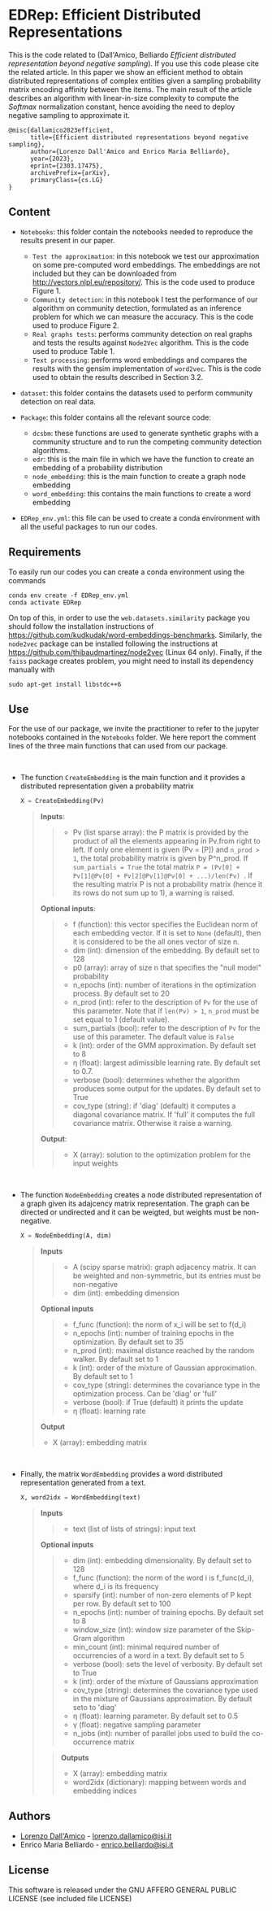 # EDRep: Efficient Distributed Representations


This is the code related to (Dall'Amico, Belliardo *Efficient distributed representation beyond negative sampling*). If you use this code please cite the related article. In this paper we show an efficient method to obtain distributed representations of complex entities given a sampling probability matrix encoding affinity between the items. The main result of the article describes an algorithm with linear-in-size complexity to compute the *Softmax* normalization constant, hence avoiding the need to deploy negative sampling to approximate it.


```
@misc{dallamico2023efficient,
      title={Efficient distributed representations beyond negative sampling}, 
      author={Lorenzo Dall'Amico and Enrico Maria Belliardo},
      year={2023},
      eprint={2303.17475},
      archivePrefix={arXiv},
      primaryClass={cs.LG}
}
```


## Content

* `Notebooks`: this folder contain the notebooks needed to reproduce the results present in our paper.
    * `Test the approximation`: in this notebook we test our approximation on some pre-computed word embeddings. The embeddings are not included but they can be downloaded from http://vectors.nlpl.eu/repository/. This is the code used to produce Figure 1.
    * `Community detection`: in this notebook I test the performance of our algorithm on community detection, formulated as an inference problem for which we can measure the accuracy. This is the code used to produce Figure 2.
    * `Real graphs tests`: performs community detection on real graphs and tests the results against `Node2Vec` algorithm. This is the code used to produce Table 1.
    * `Text processing`: performs word embeddings and compares the results with the gensim implementation of `word2vec`. This is the code used to obtain the results described in Section 3.2.
* `dataset`: this folder contains the datasets used to perform community detection on real data.
* `Package`: this folder contains all the relevant source code:

    * `dcsbm`: these functions are used to generate synthetic graphs with a community structure and to run the competing community detection algorithms.
    * `edr`: this is the main file in which we have the function to create an embedding of a probability distribution
    * `node_embedding`: this is the main function to create a graph node embedding
    * `word_embedding`: this contains the main functions to create a word embedding

* `EDRep_env.yml`: this file can be used to create a conda environment with all the useful packages to run our codes.

## Requirements

To easily run our codes you can create a conda environment using the commands

```
conda env create -f EDRep_env.yml
conda activate EDRep
```

On top of this, in order to use the `web.datasets.similarity` package you should follow the installation instructions of https://github.com/kudkudak/word-embeddings-benchmarks. Similarly, the `node2vec` package can be installed following the instructions at https://github.com/thibaudmartinez/node2vec (Linux 64 only). Finally, if the `faiss` package creates problem, you might need to install its dependency manually with

```
sudo apt-get install libstdc++6
```

## Use

For the use of our package, we invite the practitioner to refer to the jupyter notebooks contained in the `Notebooks` folder. We here report the comment lines of the three main functions that can used from our package.

</br>

* The function `CreateEmbedding` is the main function and it provides a distributed representation given a probability matrix

    ```python
    X = CreateEmbedding(Pv)
    ```

    > **Inputs**:
    >> * Pv (list sparse array): the P matrix is provided by the product of all the elements appearing in Pv.from right to left. If only one element is given (Pv = [P]) and `n_prod > 1`, the total probability matrix is given by P^n_prod. If `sum_partials = True` the total matrix `P = (Pv[0] + Pv[1]@Pv[0] + Pv[2]@Pv[1]@Pv[0] + ...)/len(Pv) `. If the resulting matrix P is not a probability matrix (hence it its rows do not sum up to 1), a warning is raised.
    >
    > **Optional inputs**:
    >>* f (function): this vector specifies the Euclidean norm of each embedding vector. If it is set to `None` (default), then it is considered to be the all ones vector of size n.
    >>* dim (int): dimension of the embedding. By default set to 128
    >>* p0 (array): array of size n that specifies the "null model" probability
    >>* n_epochs (int): number of iterations in the optimization process. By default set to 20
    >>* n_prod (int): refer to the description of `Pv` for the use of this parameter. Note that if `len(Pv) > 1`, `n_prod` must be set equal to 1 (default value).
    >>* sum_partials (bool): refer to the description of `Pv` for the use of this parameter. The default value is `False`
    >>* k (int): order of the GMM approximation. By default set to 8
    >>* η (float): largest adimissible learning rate. By default set to 0.7.
    >>* verbose (bool): determines whether the algorithm produces some output for the updates. By default set to True
    >>* cov_type (string): if 'diag' (default) it computes a diagonal covariance matrix. If 'full' it computes the full covariance matrix. Otherwise it raise a warning.
    >
    > **Output**:
    >>* X (array): solution to the optimization problem for the input weights


</br>

* The function `NodeEmbedding` creates a node distributed representation of a graph given its adajcency matrix representation. The graph can be directed or undirected and it can be weigted, but weights must be non-negative.

    ```python
    X = NodeEmbedding(A, dim)
    ```

    > **Inputs**
    >>* A (scipy sparse matrix): graph adjacency matrix. It can be weighted and non-symmetric, but its entries must be non-negative
    >>* dim (int): embedding dimension
    >
    > **Optional inputs**
    >>* f_func (function): the norm of x_i will be set to f(d_i)
    >>* n_epochs (int): number of training epochs in the optimization. By default set to 35   
    >>* n_prod (int): maximal distance reached by the random walker. By default set to 1
    >>* k (int): order of the mixture of Gaussian approximation. By default set to 1
    >>* cov_type (string): determines the covariance type in the optimization process. Can be 'diag' or 'full'
    >>* verbose (bool): if True (default) it prints the update
    >>* η (float): learning rate
    >
    > **Output**
    >* X (array): embedding matrix

</br>


* Finally, the matrix `WordEmbedding` provides a word distributed representation generated from a text.

    ```python
    X, word2idx = WordEmbedding(text)
    ```
    
    > **Inputs**
    >> * text (list of lists of strings): input text
    >
    > **Optional inputs**
    >>* dim (int): embedding dimensionality. By default set to 128
    >>* f_func (function): the norm of the word i is f_func(d_i), where d_i is its frequency
    >>* sparsify (int): number of non-zero elements of P kept per row. By default set to 100
    >>* n_epochs (int): number of training epochs. By default set to 8
    >>* window_size (int): window size parameter of the Skip-Gram algorithm
    >>* min_count (int): minimal required number of occurrencies of a word in a text. By default set to 5
    >>* verbose (bool): sets the level of verbosity. By default set to True
    >>* k (int): order of the mixture of Gaussians approximation
    >>* cov_type (string): determines the covariance type used in the mixture of Gaussians approximation. By default seto to 'diag'
    >>* η (float): learning parameter. By default set to 0.5
    >>* γ (float): negative sampling parameter
    >>* n_jobs (int): number of parallel jobs used to build the co-occurrence matrix
    >
    >> **Outputs**
    >>* X (array): embedding matrix
    >>* word2idx (dictionary): mapping between words and embedding indices


## Authors

* [Lorenzo Dall'Amico](https://lorenzodallamico.github.io/) - lorenzo.dallamico@isi.it
* Enrico Maria Belliardo - enrico.belliardo@isi.it

## License
This software is released under the GNU AFFERO GENERAL PUBLIC LICENSE (see included file LICENSE)
